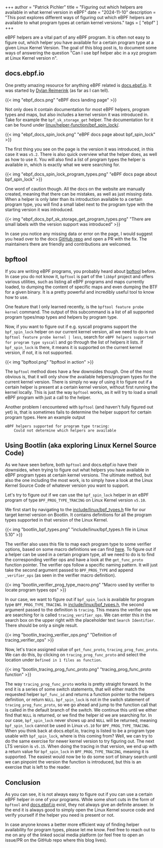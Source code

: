 +++
author = "Patrick Pichler"
title = "Figuring out which helpers are available in what kernel version in eBPF"
date = "2024-11-10"
description = "This post explores different ways of figuring out which eBPF helpers are available to what program types at certain kernel versions."
tags = [
    "ebpf"
]
+++

eBPF helpers are a vital part of any eBPF program. It is often not easy to figure out, which helper
you have available for a certain program type at a given Linux Kernel Version. The goal of this blog
post is, to document some ways of answering the question "Can I use bpf helper abc in a xyz program
at Linux Kernel version n".

## docs.ebpf.io

One pretty amazing resource for anything eBPF related is [docs.ebpf.io](https://docs.ebpf.io).
It was started by [Dylan Reimerink](https://github.com/dylandreimerink) (as far as I can tell).

{{< img "ebpf_docs.png" "eBPF docs landing page" >}}

Not only does it contain documentation for most eBPF helpers, program types and
maps, but also includes a kernel version it was introduced in. Take for example
the `bpf_sk_storage_get` helper. The documentation for it can be found under
[linux/helper-function/bpf_spin_lock/](https://docs.ebpf.io/linux/helper-function/bpf_sk_storage_get/).

{{< img "ebpf_docs_spin_lock.png" "eBPF docs page about bpf_spin_lock" >}}

The first thing you see on the page is the version it was introduced, in this case it was
`v5.2`. There is also quick overview what the helper does, as well as how to use it. You will also
find a list of program types the helper is available in, which is exactly what we were searching
for.

{{< img "ebpf_docs_spin_lock_program_types.png" "eBPF docs page about bpf_spin_lock" >}}

One word of caution though. All the docs on the website are manually created, meaning that there
can be mistakes, as well as just missing data. When a helper is only later than its introduction
available to a certain program type, you will find a small label next to the program type with the
starting version it was introduced.

{{< img "ebpf_docs_bpf_sk_storage_get_program_types.png" "There are small labels with the version support was introduced" >}}

In case you notice any missing data or error on the page, I would suggest you head over to the docs
[GitHub repo](https://github.com/isovalent/ebpf-docs) and open a PR with the fix. The maintainers
there are friendly and contributions are welcomed.

## bpftool

If you are writing eBPF programs, you probably heard about
[bpftool](https://github.com/libbpf/bpftool) before. In case you do not know it, `bpftool` is part
of the `libbpf` project and offers various utilities, such as listing all eBPF programs and maps
currently loaded, to dumping the content of specific maps and even dumping the BTF for a given
binary. It is a pretty powerful and incredibly useful tool to know how to use.

One feature that I only learned recently, is the `bpftool feature probe kernel` command. The output
of this subcommand is a list of all supported program types/map types and helpers by program type.

Now, if you want to figure out if e.g. syscall programs support the `bpf_spin_lock` helper on our
current kernel version, all we need to do is run `bpftool feature probe kernel | less`, search for
`eBPF helpers supported for program type syscall` and go through the list of helpers it lists. If
`bpf_spin_lock` is there, it means it is supported on the current kernel version, if not, it is not
supported.

{{< img "bpftool.png" "bpftool in action" >}}

The `bpftool` method does have a few downsides though. One of the most obvious is, that it will
only show the available helpers/program types for the current kernel version. There is simply no
way of using it to figure out if a certain helper is present at a certain kernel version, without
first running the kernel locally. This is just the way `bpftool` works, as it will try to load a
small eBPF program with just a call to the helper.

Another problem I encountered with `bpftool` (and haven't fully figured out yet) is, that is
sometimes fails to determine the helper support for certain program types. Here an example output
```
eBPF helpers supported for program type tracing:
	Could not determine which helpers are available
```

## Using Bootlin (aka exploring Linux Kernel Source Code)

As we have seen before, both `bpftool` and docs.ebpf.io have their downsides, when trying to figure
out what helpers you have available in eBPF program types at certain kernel versions. The ultimate
method, but also the one including the most work, is to simply have a look at the Linux Kernel
Source Code of whatever version you want to support.

Let's try to figure out if we can use the `bpf_spin_lock` helper in an eBPF program of type
`BPF_PROG_TYPE_TRACING` on Linux Kernel version `v5.10`.

We first start by navigating to the
[include/linux/bpf_types.h](https://elixir.bootlin.com/linux/v5.10/source/include/linux/bpf_types.h)
file for our target kernel version on Bootlin. It contains definitions for all the program types
supported in that version of the Linux Kernel.

{{< img "bootlin_bpf_types.png" "include/linux/bpf_types.h file in Linux 5.10" >}}

The verifier also uses this file to map each program
type to some verifier options, based on some macro definitions we can find
[here](https://elixir.bootlin.com/linux/v5.10/source/kernel/bpf/verifier.c#L28). To figure out if
a helper can be used in a certain program type, all we need to do is to find the corresponding
verifier ops and have a look at the `get_func_proto` function pointer. The verifier ops follow a
specific naming pattern. It will just take the second argument passed to `BPF_PROG_TYPE` and append
`_verifier_ops` (as seen in the verifier macro definition).

{{< img "bootlin_verifier_prog_type_macro.png" "Macro used by verifier to locate program types ops" >}}

In our case, we want to figure out if `bpf_spin_lock` is
available for program type `BPF_PROG_TYPE_TRACING`. In
[include/linux/bpf_types.h](https://elixir.bootlin.com/linux/v5.10/source/include/linux/bpf_types.h#L49),
the second argument passed to the definition is `tracing`. This means the verifier ops we are
searching for is called `tracing_verifier_ops`. We can enter this in the search box on the upper
right with the placeholder text `Search Identifier`. There should be only a single result.

{{< img "bootlin_tracing_verifier_ops.png" "Definition of tracing_verifier_ops" >}}

Now, let's trace assigned value of `get_func_proto`, `tracing_prog_func_proto`. We can do this,
by clicking on `tracing_prog_func_proto` and select the location under `Defined in 1 files as
function`.

{{< img "bootlin_tracing_prog_func_proto.png" "tracing_prog_func_proto function" >}}

The way `tracing_prog_func_proto` works is pretty straight forward. In the end it is a series of
some switch statements, that will either match the requested helper `bpf_func_id` and returns a
function pointer to the helpers definition, or return `NULL`. `bpf_spin_lock` is not in the switch
statement of `tracing_prog_func_proto`, so we go ahead and jump to the function call that is called
in the default branch of the switch. We continue this until we either find that `NULL` is returned,
or we find the helper id we are searching for. In our case, `bpf_spin_lock` never shows up and
`NULL` will be returned, meaning `bpf_spin_lock` cannot be used in Linux `v5.10` for
`BPF_PROG_TYPE_TRACING`. When you think back at docs.ebpf.io, tracing is listed to be a program
type usable with `bpf_spin_lock`, where is this coming from? Well, we can try to do the same
exercise for newer kernel version to try figuring out. The next LTS version is `v5.15`. When doing
the tracing in that version, we end up with a return value for `bpf_spin_lock` in
`BPF_PROG_TYPE_TRACING`, meaning it is supported. The easiest would now be to do some sort of binary
search until we can pinpoint the version the function is introduced, but this is an exercise that
is left to the reader.

## Conclusion

As you can see, it is not always easy to figure out if you can use a certain eBPF helper in one
of your programs. While some short cuts in the form of `bpftool` and
[docs.ebpf.io](https://docs.ebpf.io) exist, they not always give an definite answer. In the end it
is always good to simply open the Linux Kernel source code and verify yourself if the helper you
need is present or not.

In case anyone knows a better more efficient way of finding helper availability for program types,
please let me know. Feel free to reach out to me on any of the linked social media platform (or
feel free to open an issue/PR on the GitHub repo where this blog lives).
